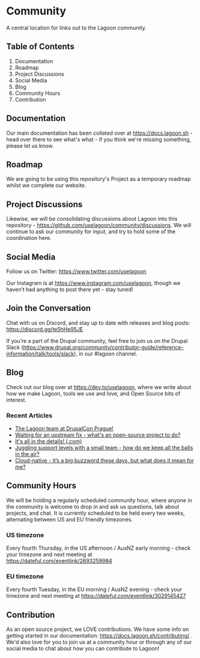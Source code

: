 # Community
A central location for links out to the Lagoon community.

## Table of Contents
1. Documentation
2. Roadmap
3. Project Discussions
4. Social Media
5. Blog
6. Community Hours
7. Contribution


## Documentation
Our main documentation has been collated over at https://docs.lagoon.sh - head over there to see what's what - if you think we're missing something, please let us know.

## Roadmap
We are going to be using this repository's Project as a temporary roadmap whilst we complete our website.

## Project Discussions
Likewise, we will be consolidating discussions about Lagoon into this repository - https://github.com/uselagoon/community/discussions. We will continue to ask our community for input, and try to hold some of the coordination here.

## Social Media

Follow us on Twitter: https://www.twitter.com/uselagoon

Our Instagram is at https://www.instagram.com/uselagoon, though we haven’t had anything to post there yet - stay tuned!

## Join the Conversation

Chat with us on Discord, and stay up to date with releases and blog posts: https://discord.gg/te5hHe95JE

If you’re a part of the Drupal community, feel free to join us on the Drupal Slack (https://www.drupal.org/community/contributor-guide/reference-information/talk/tools/slack), in our #lagoon channel. 

## Blog

Check out our blog over at https://dev.to/uselagoon, where we write about how we make Lagoon, tools we use and love, and Open Source bits of interest.

### Recent Articles
<!--START_SECTION:devtofeed-->
* [The Lagoon team at DrupalCon Prague!](https:&#x2F;&#x2F;dev.to&#x2F;uselagoon&#x2F;the-lagoon-team-at-drupalcon-prague-212e)
* [Waiting for an upstream fix - what&#39;s an open-source project to do?](https:&#x2F;&#x2F;dev.to&#x2F;uselagoon&#x2F;waiting-for-an-upstream-fix-whats-an-open-source-project-to-do-35dg)
* [It&#39;s all in the details! (.com)](https:&#x2F;&#x2F;dev.to&#x2F;uselagoon&#x2F;its-all-in-the-details-com-2c80)
* [Juggling support levels with a small team - how do we keep all the balls in the air?](https:&#x2F;&#x2F;dev.to&#x2F;uselagoon&#x2F;juggling-support-levels-with-a-small-team-how-do-we-keep-all-the-balls-in-the-air-5gjf)
* [Cloud-native - it’s a big buzzword these days, but what does it mean for me?](https:&#x2F;&#x2F;dev.to&#x2F;uselagoon&#x2F;cloud-native-its-a-big-buzzword-these-days-but-what-does-it-mean-for-me-5855)
<!--END_SECTION:devtofeed-->

## Community Hours

We will be holding a regularly scheduled community hour, where anyone in the community is welcome to drop in and ask us questions, talk about projects, and chat.
It is currently scheduled to be held every two weeks, alternating between US and EU friendly timezones.

### US timezone
Every fourth Thursday, in the US afternoon / AusNZ early morning - check your timezone and next meeting at https://dateful.com/eventlink/2693259984

### EU timezone
Every fourth Tuesday, in the EU morning / AusNZ evening - check your timezone and next meeting at https://dateful.com/eventlink/3029145427

## Contribution

As an open source project, we LOVE contributions. We have some info on getting started in our documentation: https://docs.lagoon.sh/contributing/ . We'd also love for you to join us at a community hour or through any of our social media to chat about how you can contribute to Lagoon!



